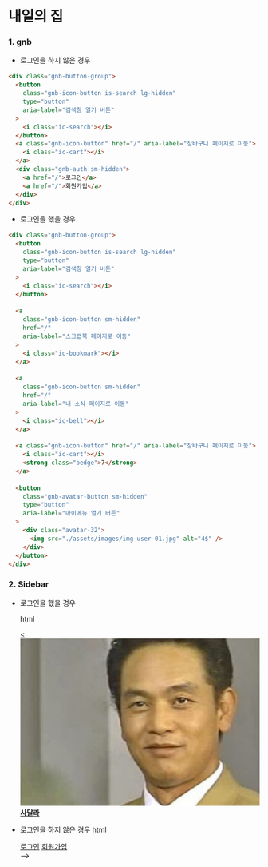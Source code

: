# 내일의 집

### 1. gnb

- 로그인을 하지 않은 경우

```html
<div class="gnb-button-group">
  <button
    class="gnb-icon-button is-search lg-hidden"
    type="button"
    aria-label="검색창 열기 버튼"
  >
    <i class="ic-search"></i>
  </button>
  <a class="gnb-icon-button" href="/" aria-label="장바구니 페이지로 이동">
    <i class="ic-cart"></i>
  </a>
  <div class="gnb-auth sm-hidden">
    <a href="/">로그인</a>
    <a href="/">회원가입</a>
  </div>
</div>
```

- 로그인을 했을 경우

```html
<div class="gnb-button-group">
  <button
    class="gnb-icon-button is-search lg-hidden"
    type="button"
    aria-label="검색창 열기 버튼"
  >
    <i class="ic-search"></i>
  </button>

  <a
    class="gnb-icon-button sm-hidden"
    href="/"
    aria-label="스크랩북 페이지로 이동"
  >
    <i class="ic-bookmark"></i>
  </a>

  <a
    class="gnb-icon-button sm-hidden"
    href="/"
    aria-label="내 소식 페이지로 이동"
  >
    <i class="ic-bell"></i>
  </a>

  <a class="gnb-icon-button" href="/" aria-label="장바구니 페이지로 이동">
    <i class="ic-cart"></i>
    <strong class="bedge">7</strong>
  </a>

  <button
    class="gnb-avatar-button sm-hidden"
    type="button"
    aria-label="마이메뉴 열기 버튼"
  >
    <div class="avatar-32">
      <img src="./assets/images/img-user-01.jpg" alt="4$" />
    </div>
  </button>
</div>
```

### 2. Sidebar

- 로그인을 했을 경우
  <!--NOTE: 로그인을 한 경우-->

  html
  <div class="sidebar-user">
  <a href="/">
  <div class="avatar-24">
  <<img src="./assets/images/img-user-01.jpg" alt="4$아저씨" />
  </div>
  <strong class="username">사달라 </strong>
  </a>
  </div>

- 로그인을 하지 않은 경우
html
  <div class="sidebar-auth">
          <a class="btn-40 btn-outlined" href="/">로그인</a>
          <a class="btn-40 btn-fill-primary" href="/">회원가입</a>
        </div>
      </header>-->
